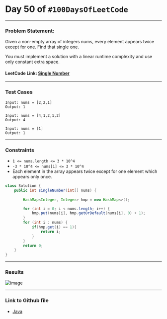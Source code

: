 # Day 50 of `#100DaysOfLeetCode`

___
### Problem Statement:  
Given a non-empty array of integers nums, every element appears twice except for one. Find that single one.

You must implement a solution with a linear runtime complexity and use only constant extra space.


#### LeetCode Link: [Single Number](https://leetcode.com/problems/single-number/description/)
___


### Test Cases
```
Input: nums = [2,2,1]
Output: 1
```
```
Input: nums = [4,1,2,1,2]
Output: 4
```
```
Input: nums = [1]
Output: 1
```
___

### Constraints 
* `1 <= nums.length <= 3 * 10^4`
* `-3 * 10^4 <= nums[i] <= 3 * 10^4`
* Each element in the array appears twice except for one element which appears only once.

```java
class Solution {
    public int singleNumber(int[] nums) {
        
        HashMap<Integer, Integer> hmp = new HashMap<>();

        for (int i = 0; i < nums.length; i++) {
            hmp.put(nums[i], hmp.getOrDefault(nums[i], 0) + 1);
        }
        for (int i : nums) {
            if(hmp.get(i) == 1){
                return i;
            }
        }
        return 0;
    }
}
```
___
### Results
![image](https://user-images.githubusercontent.com/31382363/207941823-77215243-6ff6-4d5a-84a6-9b03d1c45c90.png)


___

### Link to Github file  
* [Java](https://github.com/studentdevelops/100DaysOfLeetCode/blob/ad2b2ecdd6f04eef9df75a37e0c61adba7262404/Day50_Single_Number/code.java)
